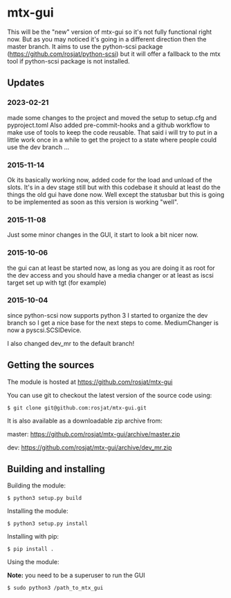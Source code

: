 <!--
SPDX-FileCopyrightText: 2015 The mtx-gui Authors

SPDX-License-Identifier: LGPL-2.1-or-later
-->

# mtx-gui


This will be the "new" version of mtx-gui so it's not fully functional right now.
But as you may noticed it's going in a different direction then the master branch.
It aims to use the python-scsi package (https://github.com/rosjat/python-scsi) but
it will offer a fallback to the mtx tool if python-scsi package is not installed.

## Updates

### 2023-02-21
made some changes to the project and moved the setup to setup.cfg and pyproject.toml
Also added pre-commit-hooks and a github workflow to make use of tools to keep the code
reusable. That said i will try to put in a little work once in a while to get the project
to a state where people could use the dev branch ...

### 2015-11-14
Ok its basically working now, added code for the load and unload of the slots.
It's in a dev stage still but with this codebase it should at least do the things
the old gui have done now. Well except the statusbar but this is going to be implemented
as soon as this version is working "well".


### 2015-11-08
Just some minor changes in the GUI, it start to look a bit nicer now.

### 2015-10-06
the gui can at least be started now, as long as you are doing it as root for the dev access and you should have
a media changer or at least as iscsi target set up with tgt (for example)

### 2015-10-04
since python-scsi now supports python 3 I started to organize the dev branch so I get a nice base for
the next steps to come. MediumChanger is now a pyscsi.SCSIDevice.

I also changed dev_mr to the default branch!

## Getting the sources

The module is hosted at https://github.com/rosjat/mtx-gui

You can use git to checkout the latest version of the source code using:

    $ git clone git@github.com:rosjat/mtx-gui.git

It is also available as a downloadable zip archive from:

master: https://github.com/rosjat/mtx-gui/archive/master.zip

dev:  https://github.com/rosjat/mtx-gui/archive/dev_mr.zip


## Building and installing

Building the module:

    $ python3 setup.py build

Installing the module:

    $ python3 setup.py install

Installing with pip:

    $ pip install .

Using the module:

**Note:** you need to be a superuser to run the GUI

    $ sudo python3 /path_to_mtx_gui
